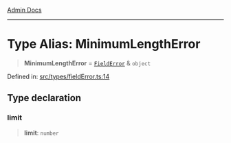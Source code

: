 [Admin Docs](/)

***

# Type Alias: MinimumLengthError

> **MinimumLengthError** = [`FieldError`](FieldError.md) & `object`

Defined in: [src/types/fieldError.ts:14](https://github.com/PalisadoesFoundation/talawa-admin/blob/main/src/types/fieldError.ts#L14)

## Type declaration

### limit

> **limit**: `number`

